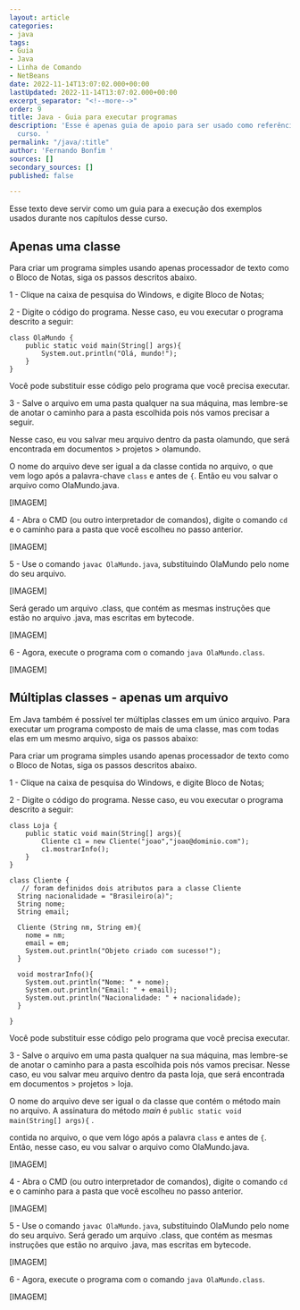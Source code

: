 ```yaml
---
layout: article
categories:
- java
tags:
- Guia
- Java
- Linha de Comando
- NetBeans
date: 2022-11-14T13:07:02.000+00:00
lastUpdated: 2022-11-14T13:07:02.000+00:00
excerpt_separator: "<!--more-->"
order: 9
title: Java - Guia para executar programas
description: 'Esse é apenas guia de apoio para ser usado como referência durante o
  curso. '
permalink: "/java/:title"
author: 'Fernando Bonfim '
sources: []
secondary_sources: []
published: false

---
```

Esse texto deve servir como um guia para a execução dos exemplos usados durante nos capítulos desse curso.

## Apenas uma classe

Para criar um programa simples usando apenas processador de texto como o Bloco de Notas, siga os passos descritos abaixo.

1 - Clique na caixa de pesquisa do Windows, e digite Bloco de Notas;

2 - Digite o código do programa. Nesse caso, eu vou executar o programa descrito a seguir:

    class OlaMundo {
    	public static void main(String[] args){
        	System.out.println("Olá, mundo!");
        }
    }

Você pode substituir esse código pelo programa que você precisa executar.

3 - Salve o arquivo em uma pasta qualquer na sua máquina, mas lembre-se de anotar o caminho para a pasta escolhida pois nós vamos precisar a seguir.

Nesse caso, eu vou salvar meu arquivo dentro da pasta olamundo, que será encontrada em documentos > projetos > olamundo.

O nome do arquivo deve ser igual a da classe contida no arquivo, o que vem logo após a palavra-chave `class` e antes de `{`. Então eu vou salvar o arquivo como OlaMundo.java.

\[IMAGEM\]

4 - Abra o CMD (ou outro interpretador de comandos), digite o comando `cd` e o caminho para a pasta que você escolheu no passo anterior.

\[IMAGEM\]

5 - Use o comando `javac OlaMundo.java`, substituindo OlaMundo pelo nome do seu arquivo. 

\[IMAGEM\]

Será gerado um arquivo .class, que contém as mesmas instruções que estão no arquivo .java, mas escritas em bytecode.

\[IMAGEM\]

6 - Agora, execute o programa com o comando `java OlaMundo.class`.

\[IMAGEM\]

## Múltiplas classes - apenas um arquivo

Em Java também é possível ter múltiplas classes em um único arquivo. Para executar um programa composto de mais de uma classe, mas com todas elas em um mesmo arquivo, siga os passos abaixo:

Para criar um programa simples usando apenas processador de texto como o Bloco de Notas, siga os passos descritos abaixo.

1 - Clique na caixa de pesquisa do Windows, e digite Bloco de Notas;

2 - Digite o código do programa. Nesse caso, eu vou executar o programa descrito a seguir:

    class Loja {
    	public static void main(String[] args){
        	Cliente c1 = new Cliente("joao","joao@dominio.com");
            c1.mostrarInfo();
        }
    }
    
    class Cliente {
       // foram definidos dois atributos para a classe Cliente
      String nacionalidade = "Brasileiro(a)";
      String nome;
      String email;
      
      Cliente (String nm, String em){
        nome = nm;
        email = em;
        System.out.println("Objeto criado com sucesso!");
      }
      
      void mostrarInfo(){
        System.out.println("Nome: " + nome);
        System.out.println("Email: " + email);
        System.out.println("Nacionalidade: " + nacionalidade);
      }
     
    }

Você pode substituir esse código pelo programa que você precisa executar.

3 - Salve o arquivo em uma pasta qualquer na sua máquina, mas lembre-se de anotar o caminho para a pasta escolhida pois nós vamos precisar. Nesse caso, eu vou salvar meu arquivo dentro da pasta loja, que será encontrada em documentos > projetos > loja.

O nome do arquivo deve ser igual o da classe que contém o método main no arquivo. A assinatura do método _main_ é `public static void main(String[] args){` .

contida no arquivo, o que vem lógo após a palavra `class` e antes de `{`. Então, nesse caso, eu vou salvar o arquivo como OlaMundo.java.

\[IMAGEM\]

4 - Abra o CMD (ou outro interpretador de comandos), digite o comando `cd` e o caminho para a pasta que você escolheu no passo anterior.

\[IMAGEM\]

5 - Use o comando `javac OlaMundo.java`, substituindo OlaMundo pelo nome do seu arquivo. Será gerado um arquivo .class, que contém as mesmas instruções que estão no arquivo .java, mas escritas em bytecode.

\[IMAGEM\]

6 - Agora, execute o programa com o comando `java OlaMundo.class`.

\[IMAGEM\]